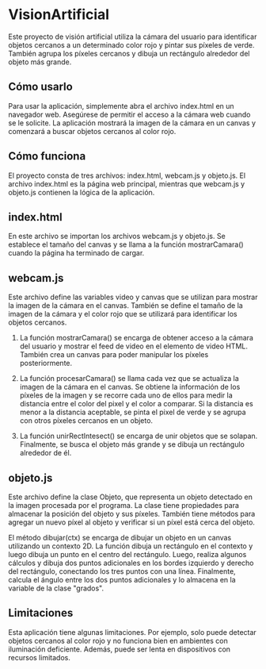 # VisionArtificial
Este proyecto de visión artificial utiliza la cámara del usuario para identificar objetos cercanos a un determinado color rojo y pintar sus píxeles de verde. También agrupa los píxeles cercanos y dibuja un rectángulo alrededor del objeto más grande.

## Cómo usarlo
Para usar la aplicación, simplemente abra el archivo index.html en un navegador web. Asegúrese de permitir el acceso a la cámara web cuando se le solicite. La aplicación mostrará la imagen de la cámara en un canvas y comenzará a buscar objetos cercanos al color rojo.

## Cómo funciona
El proyecto consta de tres archivos: index.html, webcam.js y objeto.js. El archivo index.html es la página web principal, mientras que webcam.js y objeto.js contienen la lógica de la aplicación.

## index.html
En este archivo se importan los archivos webcam.js y objeto.js. Se establece el tamaño del canvas y se llama a la función mostrarCamara() cuando la página ha terminado de cargar.

## webcam.js
Este archivo define las variables video y canvas que se utilizan para mostrar la imagen de la cámara en el canvas. También se define el tamaño de la imagen de la cámara y el color rojo que se utilizará para identificar los objetos cercanos.

1. La función mostrarCamara() se encarga de obtener acceso a la cámara del usuario y mostrar el feed de video en el elemento de video HTML. También crea un canvas para poder manipular los píxeles posteriormente.

1. La función procesarCamara() se llama cada vez que se actualiza la imagen de la cámara en el canvas. Se obtiene la información de los píxeles de la imagen y se recorre cada uno de ellos para medir la distancia entre el color del pixel y el color a comparar. Si la distancia es menor a la distancia aceptable, se pinta el pixel de verde y se agrupa con otros píxeles cercanos en un objeto.

1. La función unirRectIntesect() se encarga de unir objetos que se solapan. Finalmente, se busca el objeto más grande y se dibuja un rectángulo alrededor de él.

## objeto.js
Este archivo define la clase Objeto, que representa un objeto detectado en la imagen procesada por el programa. La clase tiene propiedades para almacenar la posición del objeto y sus píxeles. También tiene métodos para agregar un nuevo píxel al objeto y verificar si un píxel está cerca del objeto.

El método dibujar(ctx) se encarga de dibujar un objeto en un canvas utilizando un contexto 2D. La función dibuja un rectángulo en el contexto y luego dibuja un punto en el centro del rectángulo. Luego, realiza algunos cálculos y dibuja dos puntos adicionales en los bordes izquierdo y derecho del rectángulo, conectando los tres puntos con una línea. Finalmente, calcula el ángulo entre los dos puntos adicionales y lo almacena en la variable de la clase "grados".

## Limitaciones
Esta aplicación tiene algunas limitaciones. Por ejemplo, solo puede detectar objetos cercanos al color rojo y no funciona bien en ambientes con iluminación deficiente. Además, puede ser lenta en dispositivos con recursos limitados.
